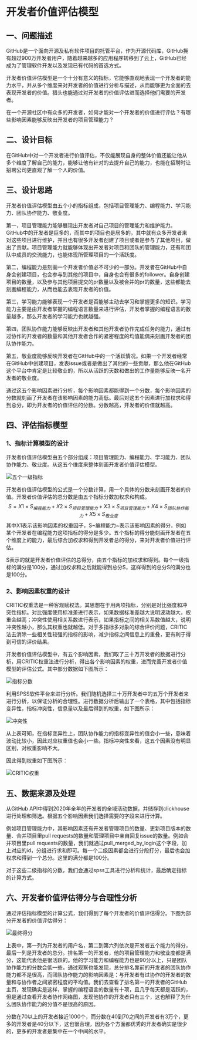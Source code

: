 # 开发者价值评估模型

## 一、问题描述

GitHub是一个面向开源及私有软件项目的托管平台，作为开源代码库，GitHub拥有超过900万开发者用户，随着越来越多的应用程序转移到了云上，GitHub已经成为了管理软件开发以及发现已有代码的首选方式。

开发者价值评估模型是一个十分有意义的指标，它能够直观地表现一个开发者的能力水平，并从多个维度来对开发者的价值进行分析与描述，从而能够更为全面的去表现开发者的价值。猎头也能通过对开发者的价值评估进而选择他们需要的开发者。

在一个开源社区中有众多的开发者，如何才能对一个开发者的价值进行评估？有哪些影响因素能够反映出开发者的项目管理能力？

## 二、设计目标

在GitHub中对一个开发者进行价值评估，不仅能展现自身的整体价值还能让他从多个维度了解自己的能力，能够让他有针对的去提升自己的能力，也能在招聘时让招聘公司更直观了解一个人的价值。

## 三、设计思路

开发者价值评估模型由五个小的指标组成，包括项目管理能力、编程能力、学习能力、团队协作能力、敬业度。

第一，项目管理能力能够展现出开发者对自己项目的管理能力和维护能力。GitHub中的开发者是巨多的，而其中的项目也是居多的，其中就有众多开发者来对这些项目进行维护，并且也有很多开发者创建了项目或者是参与了其他项目，做出了贡献。项目管理能力就能够体现出开发者对项目和团队的管理能力，还有和团队中成员的交流能力，也能体现所管理项目的一个活跃度。

第二，编程能力是刻画一个开发者价值必不可少的一部分。开发者在GitHub中自身会创建项目，也会参与到其他的项目中，自身也会有很多的follower。自身创建项目的数量，以及参与其他项目提交的pr数量以及被合并的pr的数量，这些都能去刻画编程能力，从而也能去表现开发者的价值。

第三，学习能力能够表现一个开发者是否能够主动去学习和掌握更多的知识。学习能力主要是由开发者掌握的编程语言数量来进行评估，开发者掌握的编程语言的数量越多，那么开发者的学习能力也就越强。

第四，团队协作能力能够反映出开发者和其他开发者协作完成任务的能力，通过有过协作的开发者的数量和其他开发者合作的紧密程度的均值能偶来刻画开发者的团队协作能力。

第五，敬业度能够反映开发者在GitHub中的一个活跃情况。如果一个开发者经常在GitHub中创建项目，发表issue或者是做出了其他的一些贡献，那么他在GitHub这个平台中肯定是比较敬业的，所以从活跃的天数和做出的工作量能够反映一名开发者的敬业度。

通过这五个影响因素进行分析，每个影响因素都能得到一个分数，每个影响因素的分数就刻画了开发者在该影响因素的能力高低。最后对这五个因素进行加权求和得到总分，即为开发者的价值评估的分数。分数越高，开发者的价值就越高。

## 四、评估指标模型

### 1、指标计算模型的设计

开发者价值评估模型由五个部分组成：项目管理能力、编程能力、学习能力、团队协作能力、敬业度。从这五个维度来整体刻画开发者价值评估模型。

![五个一级指标](https://github.com/tmyisgod/images/blob/46a53380c0158bf2386b84bcab8f4360513d2794/picture/clip_image002.pnge)

开发者价值评估模型的公式是一个分数计算，用一个具体的分数来刻画开发者的价值。开发者价值评估的总分数是由五个指标分数加权求和构成。
$$
S=X1×S_{编程能力} + X2×S_{项目管理能力}+X3×S_{项目管理能力}+X4×S_{团队协作能力}+X5×S_{敬业度}
$$
其中X1表示该影响因素的权重因子，S~编程能力~表示该影响因素的得分，例如某个开发者在编程能力这项指标的得分是多少。五个指标的得分能刻画开发者在五个维度上的能力，最后综合加权求和得到开发者总的得分，来对开发者价值进行评估。

S表示的就是开发者价值评估的总得分，由五个指标的加权求和得到。每个一级指标的满分是100分，通过加权求和之后就能得到总分S，这样得到的总分S的满分也是100分。

### 2、影响因素权重的设计

CRITIC权重法是一种客观赋权法。其思想在于用两项指标，分别是对比强度和冲突性指标。对比强度使用标准差进行表示，如果数据标准差越大说明波动越大，权重会越高；冲突性使用相关系数进行表示，如果指标之间的相关系数值越大，说明冲突性越小，那么其权重也就越低。对于多指标多对象的综合评价问题，CRITIC 法去消除一些相关性较强的指标的影响，减少指标之间信息上的重叠，更有利于得到可信的评价结果。

开发者价值评估模型中，有五个影响因素，我们取了三十万开发者的数据进行分析，用CRITIC权重法进行分析，得出各个影响因素的权重，进而完善开发者价值模型的评估公式。其中部分数据如下图所示：

![指标分数](https://github.com/1161295395/opengame/raw/img/%E6%8C%87%E6%A0%87%E5%88%86%E6%95%B0.png?raw=true)

利用SPSS软件平台来进行分析。我们随机选择三十万开发者中的五万个开发者来进行分析，以保证分析的合理性。进行数据分析后输出了一个表格，其中包括指标变异性，指标冲突性，信息量以及最后得到的权重，如下图所示：

![冲突性](https://github.com/1161295395/opengame/raw/img/%E5%86%B2%E7%AA%81%E6%80%A7.png?raw=true)



从上表可知，在指标变异性上，团队协作能力的指标变异性的值会小一些，意味着波动比较小，因此对应权重值也会小一些。指标冲突性来看，这五个因素没有明显区别，对权重影响不大。

因此得到权重如下图所示：

![CRITIC权重](https://github.com/1161295395/opengame/raw/img/CRITIC%E6%9D%83%E9%87%8D.png?raw=true)

## 五、数据来源及处理

从GitHub API中得到2020年全年的开发者的全域活动数据，并储存到clickhouse进行处理和筛选。根据五个影响因素我们选择需要的字段来进行计算。

例如项目管理能力中，其影响因素还有开发者管理项目的数量、更新项目版本的数量、合并项目里pull requests的数量和管理项目中亲自回复issue的数量。例如合并项目里pull requests的数量，我们就通过pull_merged_by_login这个字段，加上对应的id，分组进行求和即可。每一个二级因素都会进行分段打分，最后也会加权求和得到一个总分。这里的满分都是100分。

对于这些二级指标的分数，我们会通过spss工具进行分析和统计，最后确定指标的计算方式。

##  六、开发者价值评估得分与合理性分析

通过评估指标模型的计算公式，我们得到了每个开发者的价值评估得分。下图为部分开发者的价值评估得分：

![最终得分](https://github.com/1161295395/opengame/raw/img/%E6%9C%80%E7%BB%88%E5%BE%97%E5%88%86.png?raw=true)



上表中，第一列为开发者的用户名，第二到第六列依次是开发者五个能力的得分，最后一列是开发者的总分。排名第一的开发者，他的项目管理能力和敬业度都是满分，这能代表他是很活跃的。他的学习能力和编程能力也是90分以上，只是团队协作能力的分数会低一些，通过观察也能发现，总分排名靠前的开发者的团队协作能力都不是很高，而团队协作能力的影响因素是：与开发者有过协作的开发者的数量和与协作者之间紧密程度的平均值。我们去查看了排名第一的开发者的GitHub主页，发现确实是这样，掌握的编程语言的数量有十项，且几乎每天都是活跃的，但是通过查看开发者协作网络图，发现他协作的开发者只有三个，这也解释了为什么团队协作能力的分值不是很高的原因。

分数在70以上的开发者接近1000个，而分数在40到70之间的开发者有3万个，更多的开发者是40分以下，这也很合理，因为各个方面都优秀的开发者确实是很少的，更多的开发者是集中在一个中间的水平。
